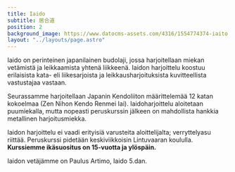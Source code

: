 ```yaml
---
title: Iaido
subtitle: 居合道
position: 2
background_image: https://www.datocms-assets.com/4316/1554774374-iaito.jpg?auto=compress
layout: "../layouts/page.astro"
---
```


Iaido on perinteinen japanilainen budolaji, jossa harjoitellaan miekan vetämistä ja leikkaamista yhtenä liikkeenä. Iaidon harjoittelu koostuu erilaisista kata- eli liikesarjoista ja leikkausharjoituksista kuvitteellista vastustajaa vastaan.

Seurassamme harjoitellaan Japanin Kendoliiton määrittelemää 12 katan kokoelmaa (Zen Nihon Kendo Renmei Iai). Iaidoharjoittelu aloitetaan puumiekalla, mutta nopeasti peruskurssin jälkeen on mahdollista hankkia metallinen harjoitusmiekka.

Iaidon harjoittelu ei vaadi erityisiä varusteita aloittelijalta; verryttelyasu riittää.
Peruskurssi pidetään keskiviikkoisin Lintuvaaran koululla. 
**Kurssiemme ikäsuositus on 15-vuotta ja ylöspäin.**

Iaidon vetäjämme on Paulus Artimo, Iaido 5.dan.
